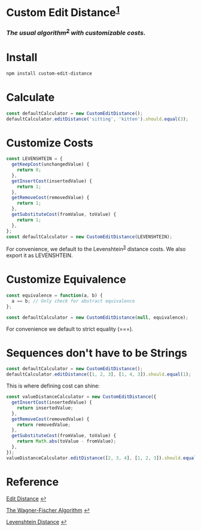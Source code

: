# Custom Edit Distance<sup id="a1">[1](#f1)
### *The usual algorithm<sup id="a2">[2](#f2)</sup> with customizable costs.*

# Install
```sh
npm install custom-edit-distance
```

# Calculate
```js
const defaultCalculator = new CustomEditDistance();
defaultCalculator.editDistance('sitting', 'kitten').should.equal(3);
```

# Customize Costs
```js
const LEVENSHTEIN = {
  getKeepCost(unchangedValue) {
    return 0;
  },
  getInsertCost(insertedValue) {
    return 1;
  },
  getRemoveCost(removedValue) {
    return 1;
  },
  getSubstituteCost(fromValue, toValue) {
    return 1;
  },
};
const defaultCalculator = new CustomEditDistance(LEVENSHTEIN);
```
For convenience, we default to the Levenshtein<sup id="a3">[3](#f3)</sup> distance costs. We also export it as LEVENSHTEIN.

# Customize Equivalence
```js
const equivalence = function(a, b) {
  a == b; // Only check for abstract equivalence
};

const defaultCalculator = new CustomEditDistance(null, equivalence);
```
For convenience we default to strict equality (===).

# Sequences don't have to be Strings
```js
const defaultCalculator = new CustomEditDistance();
defaultCalculator.editDistance([1, 2, 3], [1, 4, 3]).should.equal(1);
```

This is where defining cost can shine:
```js
const valueDistanceCalculator = new CustomEditDistance({
  getInsertCost(insertedValue) {
    return insertedValue;
  },
  getRemoveCost(removedValue) {
    return removedValue;
  },
  getSubstituteCost(fromValue, toValue) {
    return Math.abs(toValue - fromValue);
  },
});
valueDistanceCalculator.editDistance([2, 3, 4], [1, 2, 3]).should.equal(3);
```

# Reference
<a id="f1"/>[Edit Distance](https://en.wikipedia.org/wiki/Edit_distance) [↩](#a1)

<a id="f2"/>[The Wagner-Fischer Algorithm](https://en.wikipedia.org/wiki/Wagner%E2%80%93Fischer_algorithm) [↩](#a2)

<a id="f3"/>[Levenshtein Distance](https://en.wikipedia.org/wiki/Levenshtein_distance) [↩](#a3)
